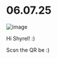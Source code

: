 # 06.07.25

![image](https://github.com/user-attachments/assets/08e0acf3-84eb-4f12-8c01-7ebc7debb731)

Hi Shyrel! :)

Scsn the QR be :)
